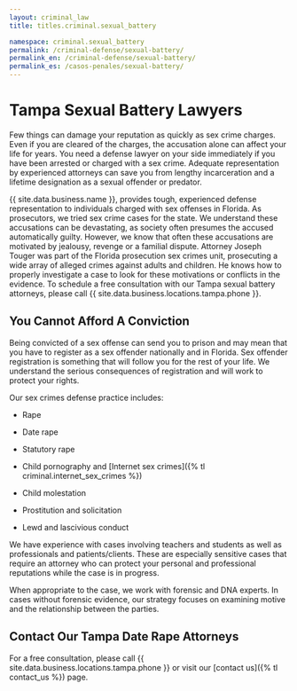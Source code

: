 ```yaml
---
layout: criminal_law
title: titles.criminal.sexual_battery

namespace: criminal.sexual_battery
permalink: /criminal-defense/sexual-battery/
permalink_en: /criminal-defense/sexual-battery/
permalink_es: /casos-penales/sexual-battery/
---
```


# Tampa Sexual Battery Lawyers

Few things can damage your reputation as quickly as sex crime charges. Even if you are cleared of the charges, the accusation alone can affect your life for years. You need a defense lawyer on your side immediately if you have been arrested or charged with a sex crime. Adequate representation by experienced attorneys can save you from lengthy incarceration and a lifetime designation as a sexual offender or predator.

{{ site.data.business.name }}, provides tough, experienced defense representation to individuals charged with sex offenses in Florida. As prosecutors, we tried sex crime cases for the state. We understand these accusations can be devastating, as society often presumes the accused automatically guilty. However, we know that often these accusations are motivated by jealousy, revenge or a familial dispute. Attorney Joseph Touger was part of the Florida prosecution sex crimes unit, prosecuting a wide array of alleged crimes against adults and children. He knows how to properly investigate a case to look for these motivations or conflicts in the evidence. To schedule a free consultation with our Tampa sexual battery attorneys, please call {{ site.data.business.locations.tampa.phone }}.

## You Cannot Afford A Conviction

Being convicted of a sex offense can send you to prison and may mean that you have to register as a sex offender nationally and in Florida. Sex offender registration is something that will follow you for the rest of your life. We understand the serious consequences of registration and will work to protect your rights.

Our sex crimes defense practice includes:

* Rape

* Date rape

* Statutory rape

* Child pornography and [Internet sex crimes]({% tl criminal.internet_sex_crimes %})

* Child molestation

* Prostitution and solicitation

* Lewd and lascivious conduct

We have experience with cases involving teachers and students as well as professionals and patients/clients. These are especially sensitive cases that require an attorney who can protect your personal and professional reputations while the case is in progress.

When appropriate to the case, we work with forensic and DNA experts. In cases without forensic evidence, our strategy focuses on examining motive and the relationship between the parties.

## Contact Our Tampa Date Rape Attorneys

For a free consultation, please call {{ site.data.business.locations.tampa.phone }} or visit our [contact us]({% tl contact_us %}) page.